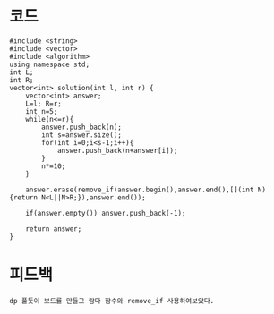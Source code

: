 # 코드

    #include <string>
    #include <vector>
    #include <algorithm>
    using namespace std;
    int L;
    int R;
    vector<int> solution(int l, int r) {    
        vector<int> answer;
        L=l; R=r;    
        int n=5;
        while(n<=r){
            answer.push_back(n);
            int s=answer.size();
            for(int i=0;i<s-1;i++){
                answer.push_back(n+answer[i]);
            }        
            n*=10;
        }
        
        answer.erase(remove_if(answer.begin(),answer.end(),[](int N){return N<L||N>R;}),answer.end());    
        
        if(answer.empty()) answer.push_back(-1);
        
        return answer;
    }

# 피드백

    dp 풀듯이 보드를 만들고 람다 함수와 remove_if 사용하여보았다.